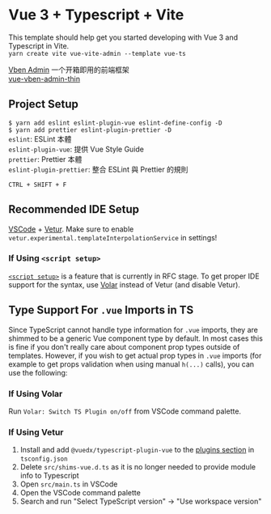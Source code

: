 # Vue 3 + Typescript + Vite

This template should help get you started developing with Vue 3 and Typescript in Vite.  
`yarn create vite vue-vite-admin --template vue-ts`

[Vben Admin](https://anncwb.github.io/vue-vben-admin-doc/) 一个开箱即用的前端框架  
[vue-vben-admin-thin](https://github.com/anncwb/vben-admin-thin-next)  

## Project Setup

`$ yarn add eslint eslint-plugin-vue eslint-define-config -D`  
`$ yarn add prettier eslint-plugin-prettier -D`  
`eslint`: ESLint 本體  
`eslint-plugin-vue`: 提供 Vue Style Guide  
`prettier`: Prettier 本體  
`eslint-plugin-prettier`: 整合 ESLint 與 Prettier 的規則  

`CTRL + SHIFT + F`  

## Recommended IDE Setup

[VSCode](https://code.visualstudio.com/) + [Vetur](https://marketplace.visualstudio.com/items?itemName=octref.vetur). Make sure to enable `vetur.experimental.templateInterpolationService` in settings!

### If Using `<script setup>`

[`<script setup>`](https://github.com/vuejs/rfcs/pull/227) is a feature that is currently in RFC stage. To get proper IDE support for the syntax, use [Volar](https://marketplace.visualstudio.com/items?itemName=johnsoncodehk.volar) instead of Vetur (and disable Vetur).

## Type Support For `.vue` Imports in TS

Since TypeScript cannot handle type information for `.vue` imports, they are shimmed to be a generic Vue component type by default. In most cases this is fine if you don't really care about component prop types outside of templates. However, if you wish to get actual prop types in `.vue` imports (for example to get props validation when using manual `h(...)` calls), you can use the following:

### If Using Volar

Run `Volar: Switch TS Plugin on/off` from VSCode command palette.

### If Using Vetur

1. Install and add `@vuedx/typescript-plugin-vue` to the [plugins section](https://www.typescriptlang.org/tsconfig#plugins) in `tsconfig.json`
2. Delete `src/shims-vue.d.ts` as it is no longer needed to provide module info to Typescript
3. Open `src/main.ts` in VSCode
4. Open the VSCode command palette
5. Search and run "Select TypeScript version" -> "Use workspace version"
